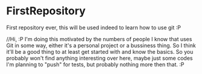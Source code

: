 FirstRepository
===============

First repository ever, this will be used indeed to learn how to use git :P

//Hi, :P
I'm doing this motivated by the numbers of people I know that uses Git in some way, either it's a personal project or a bussiness
thing. So I think it'll be a good thing to at least get started with and know the basics. So you probably won't find anything interesting over here, maybe just some codes I'm planning to "push" for tests, but probably nothing more then that. :P
